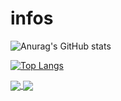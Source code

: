 # infos

![Anurag's GitHub stats](https://github-readme-stats.vercel.app/api?username=paulofelipere&hide=contribs,prs)

[![Top Langs](https://github-readme-stats.vercel.app/api/top-langs/?username=paulofelipere)](https://github.com/paulofelipere/github-readme-stats)

<a href="https://github.com/paulofelipere/github-readme-stats">
  <img align="center" src="https://github-readme-stats.vercel.app/api/pin/?username=paulofelipere&repo=github-readme-stats" />
</a>
<a href="https://github.com/paulofelipere/convoychat">
  <img align="center" src="https://github-readme-stats.vercel.app/api/pin/?username=paulofelipere&repo=convoychat" />
</a>
